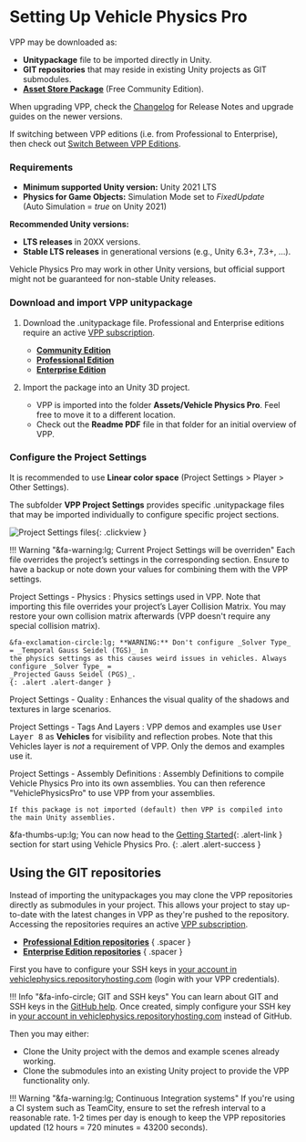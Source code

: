 
# Setting Up Vehicle Physics Pro

VPP may be downloaded as:

- **Unitypackage** file to be imported directly in Unity.
- **GIT repositories** that may reside in existing Unity projects as GIT submodules.
- **[Asset Store Package](https://assetstore.unity.com/packages/tools/physics/vehicle-physics-pro-community-edition-153556)** (Free Community Edition).

When upgrading VPP, check the [Changelog](/about/changelog) for Release Notes and upgrade guides on the newer versions.

If switching between VPP editions (i.e. from Professional to Enterprise), then check out [Switch Between VPP Editions](https://vehiclephysics.com/advanced/switch-between-vpp-editions/).

### Requirements

- **Minimum supported Unity version:** Unity 2021 LTS  
- **Physics for Game Objects:** Simulation Mode set to *FixedUpdate*<br/>(Auto Simulation = *true* on Unity 2021)

**Recommended Unity versions:**

- **LTS releases** in 20XX versions.
- **Stable LTS releases** in generational versions (e.g., Unity 6.3+, 7.3+, …).

Vehicle Physics Pro may work in other Unity versions, but official support might not be guaranteed for non-stable Unity releases.

### Download and import VPP unitypackage

1. Download the .unitypackage file. Professional and Enterprise editions require an active [VPP subscription](/about/licensing/).

	- **[Community Edition](https://assetstore.unity.com/packages/tools/physics/vehicle-physics-pro-community-edition-153556)**
	<!-- {: .spacer } -->
	- **[Professional Edition](https://vehiclephysics.repositoryhosting.com/webdav/vehiclephysics_vehicle-physics-pro-professional/)**
	<!-- {: .spacer } -->
	- **[Enterprise Edition](https://vehiclephysics.repositoryhosting.com/webdav/vehiclephysics_vehicle-physics-pro/)**
	<!-- {: .spacer } -->

2. Import the package into an Unity 3D project.

	- VPP is imported into the folder **Assets/Vehicle Physics Pro**. Feel free to move it to a
		different location.
	- Check out the **Readme PDF** file in that folder for an initial overview of VPP.

### Configure the Project Settings

It is recommended to use **Linear color space** (Project Settings > Player > Other Settings).

The subfolder **VPP Project Settings** provides specific .unitypackage files that may be imported
individually to configure specific project sections.

![Project Settings files](/img/user-guide/vpp-project-settings.png){: .clickview }

!!! Warning "&fa-warning:lg; Current Project Settings will be overriden"
	Each file overrides the project’s settings in the corresponding section. Ensure to have a backup
	or note down your values for combining them with the VPP settings.

Project Settings - Physics
:	Physics settings used in VPP. Note that importing this file overrides your project’s Layer
	Collision Matrix. You may restore your own collision matrix afterwards (VPP doesn't require
	any special collision matrix).

	&fa-exclamation-circle:lg; **WARNING:** Don't configure _Solver Type_ = _Temporal Gauss Seidel (TGS)_ in
	the physics settings as this causes weird issues in vehicles. Always configure _Solver Type_ =
	_Projected Gauss Seidel (PGS)_.
	{: .alert .alert-danger }

Project Settings - Quality
:	Enhances the visual quality of the shadows and textures in large scenarios.

Project Settings - Tags And Layers
:	VPP demos and examples use <kbd>User Layer 8</kbd> as **Vehicles** for visibility and reflection
	probes.	Note that this Vehicles layer is _not_ a requirement of VPP. Only the demos and examples
	use it.

Project Settings - Assembly Definitions
:	Assembly Definitions to compile Vehicle Physics Pro into its own assemblies. You can then
	reference "VehiclePhysicsPro" to use VPP from your assemblies.

	If this package is not imported (default) then VPP is compiled into the main Unity assemblies.

&fa-thumbs-up:lg; You can now head to the [Getting Started](/user-guide/getting-started/){: .alert-link }
section for start using Vehicle Physics Pro.
{: .alert .alert-success }

## Using the GIT repositories

Instead of importing the unitypackages you may clone the VPP repositories directly as submodules
in your project. This allows your project to stay up-to-date with the latest changes in VPP as
they're pushed to the repository. Accessing the repositories requires an active [VPP subscription](/about/licensing/).

- **[Professional Edition repositories](https://vehiclephysics.repositoryhosting.com/trac/vehiclephysics_vehicle-physics-pro-professional)**
	{ .spacer }
- **[Enterprise Edition repositories](https://vehiclephysics.repositoryhosting.com/trac/vehiclephysics_vehicle-physics-pro)**
	{ .spacer }

First you have to configure your SSH keys in [your account in vehiclephysics.repositoryhosting.com](https://vehiclephysics.repositoryhosting.com/users/my_profile#public_keys)
(login with your VPP credentials).

!!! Info "&fa-info-circle; GIT and SSH keys"
	You can learn about GIT and SSH keys in the [GitHub help](https://help.github.com/en/github/authenticating-to-github/connecting-to-github-with-ssh).
	Once created, simply configure your SSH key in [your account in vehiclephysics.repositoryhosting.com](https://vehiclephysics.repositoryhosting.com/users/my_profile#public_keys)
	instead of GitHub.

Then you may either:

- Clone the Unity project with the demos and example scenes already working.
- Clone the submodules into an existing Unity project to provide the VPP functionality only.

!!! Warning "&fa-warning:lg; Continuous Integration systems"
	If you're using a CI system such as TeamCity, ensure to set the refresh interval to a reasonable
	rate. 1-2 times per day is enough to keep the VPP repositories updated (12 hours = 720 minutes
	= 43200 seconds).
